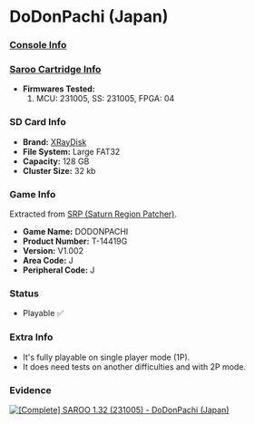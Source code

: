 # DoDonPachi (Japan)

### [Console Info](../../../../Info/Consoles/VA13/README.md)

### [Saroo Cartridge Info](../../../../Info/Cartridges/RetroGameParadiseStore/1.32F/README.md)

- <b>Firmwares Tested:</b>
  1. MCU: 231005, SS: 231005, FPGA: 04

### SD Card Info

- <b>Brand:</b> [XRayDisk](https://s.click.aliexpress.com/e/_DFQnFSH)
- <b>File System:</b> Large FAT32
- <b>Capacity:</b> 128 GB
- <b>Cluster Size:</b> 32 kb

### Game Info

Extracted from [SRP (Saturn Region Patcher)](https://segaxtreme.net/resources/saturn-region-patcher.81/download).

- <b>Game Name:</b> DODONPACHI
- <b>Product Number:</b> T-14419G
- <b>Version:</b> V1.002
- <b>Area Code:</b> J
- <b>Peripheral Code:</b> J

### Status

- Playable :white_check_mark:

### Extra Info

- It's fully playable on single player mode (1P).
- It does need tests on another difficulties and with 2P mode.

### Evidence

[![[Complete] SAROO 1.32 (231005) - DoDonPachi (Japan)](https://img.youtube.com/vi/1yTMAnHpjGA/0.jpg)](https://www.youtube.com/watch?v=1yTMAnHpjGA)
